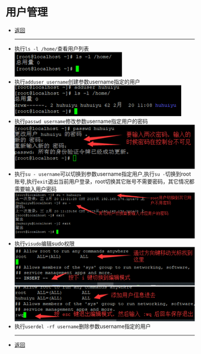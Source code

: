 # 用户管理

- [返回](README.md)
  ***
- 执行`ls -l /home/`查看用户列表  
  ![centos001](images/centos001.png)
- 执行`adduser username`创建参数username指定的用户  
  ![centos002](images/centos002.png)
- 执行`passwd username`修改参数username指定用户的密码  
  ![centos003](images/centos003.png)
- 执行`su - username`可以切换到参数username指定用户,执行`su -`切换到root账号,执行`exit`退出当前用户登录，root切换其它账号不需要密码，其它情况都需要输入用户密码  
  ![centos004](images/centos004.png)
- 执行`visudo`编辑sudo权限  
  ![centos005](images/centos005.png)  
  ![centos006](images/centos006.png)
- 执行`userdel -rf username`删除参数username指定的用户
  ***
- [返回](README.md)